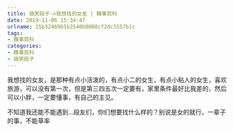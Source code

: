 ```yaml
---
title: 搞笑段子->我想找的女友 | 糗事百科
date: 2019-11-06 15:34:47
urlname: 15b3246965b2540b0008cf2dc5557b1c
tags: 
- 糗事百科
categories:
- 糗事百科
- 搞笑段子
---
```

我想找的女友，是那种有点小活泼的，有点小二的女生，有点小粘人的女生，喜欢旅游，可以没有第一次，但是第三四五次一定要有，家里条件最好比我差的，然后可以小胖，一定要懂事，有自己的主见。

不知道我还能不能遇到…段友们，你们想要找什么样的？别说是女的就行，一辈子的事，不能草率


